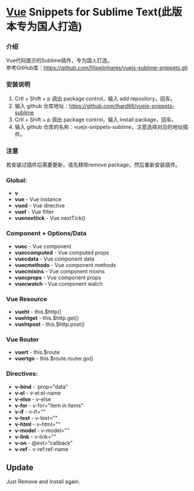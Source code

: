 # [Vue](http:www.vuejs.org) Snippets for Sublime Text(此版本专为国人打造)

### 介绍
Vue代码提示的Sublime插件，专为国人打造。  
参考GitHub库：https://github.com/filipelinhares/vuejs-sublime-snippets.git  

### 安装说明
1. Crtl + Shift + p 调出 package control，输入 add repository，回车。  
2. 输入 github 仓库地址：https://github.com/lhard66/vuejs-snippets-sublime  
3. Crtl + Shift + p 调出 package control，输入 install package，回车。  
4. 输入 github 仓库的名称：vuejs-snippets-sublime，注意选择对应的地址插件。  

### 注意  
若安装过插件后需要更新，请先移除remove package，然后重新安装插件。

### Global:

* **v**
* **vue** - Vue instance
* **vued** - Vue directive
* **vuef** - Vue filter
* **vuenexttick** - Vue.nextTick()

### Component + Options/Data

* **vuec** - Vue component
* **vueccomputed** - Vue computed props
* **vuecdata** - Vue component data
* **vuecmethods** - Vue component methods
* **vuecmixins** - Vue component mixins
* **vuecprops** - Vue component props
* **vuecwatch** - Vue component watch

### Vue Resource

* **vueht** - this.$http()
* **vuehtget** - this.$http.get()
* **vuehtpost** - this.$http.post()

### Vue Router
* **vuert** - this.$route
* **vuertgo** - this.$route.router.go()

### Directives:

* **v-bind** - :prop="data"
* **v-el** - v-el:el-name
* **v-else** - v-else
* **v-for** - v-for="item in items"
* **v-if** - v-if=""
* **v-text** - v-text=""
* **v-html** - v-html=""
* **v-model** - v-model=""
* **v-link** - v-link=""
* **v-on** - @evt="callback"
* **v-ref** - v-ref:ref-name

## Update

Just Remove and Install again.
